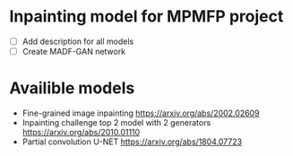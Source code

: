 # Inpainting model for MPMFP project
- [ ] Add description for all models
- [ ] Create MADF-GAN network

# Availible models
* Fine-grained image inpainting https://arxiv.org/abs/2002.02609
* Inpainting challenge top 2 model with 2 generators https://arxiv.org/abs/2010.01110
* Partial convolution U-NET https://arxiv.org/abs/1804.07723
